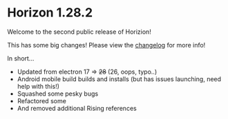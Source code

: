 # Horizon 1.28.2

Welcome to the second public release of Horizion!

This has some big changes! Please view the [changelog](https://github.com/Fchat-Horizon/Horizon/blob/v1.28.2/CHANGELOG.md) for more info!

In short...

* Updated from electron 17 => ~~28~~ (26, oops, typo..)
* Android mobile build builds and installs (but has issues launching, need help with this!)
* Squashed some pesky bugs
* Refactored some
* And removed additional Rising references

